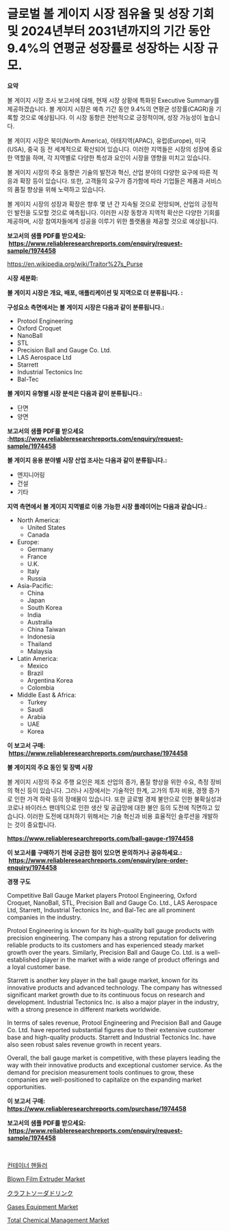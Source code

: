 <p><h1>글로벌 볼 게이지 시장 점유율 및 성장 기회 및 2024년부터 2031년까지의 기간 동안 9.4%의 연평균 성장률로 성장하는 시장 규모.</h1></p><p><strong>요약</strong></p>
<p><p>볼 게이지 시장 조사 보고서에 대해, 현재 시장 상황에 특화된 Executive Summary를 제공하겠습니다. 볼 게이지 시장은 예측 기간 동안 9.4%의 연평균 성장률(CAGR)을 기록할 것으로 예상됩니다. 이 시장 동향은 전반적으로 긍정적이며, 성장 가능성이 높습니다.</p><p>볼 게이지 시장은 북미(North America), 아태지역(APAC), 유럽(Europe), 미국(USA), 중국 등 전 세계적으로 확산되어 있습니다. 이러한 지역들은 시장의 성장에 중요한 역할을 하며, 각 지역별로 다양한 특성과 요인이 시장을 영향을 미치고 있습니다.</p><p>볼 게이지 시장의 주요 동향은 기술의 발전과 혁신, 산업 분야의 다양한 요구에 따른 적응과 확장 등이 있습니다. 또한, 고객들의 요구가 증가함에 따라 기업들은 제품과 서비스의 품질 향상을 위해 노력하고 있습니다.</p><p>볼 게이지 시장의 성장과 확장은 향후 몇 년 간 지속될 것으로 전망되며, 산업의 긍정적인 발전을 도모할 것으로 예측됩니다. 이러한 시장 동향과 지역적 확산은 다양한 기회를 제공하며, 시장 참여자들에게 성공을 이루기 위한 플랫폼을 제공할 것으로 예상됩니다.</p></p>
<p><strong>보고서의 샘플 PDF를 받으세요: &nbsp;<a href="https://www.reliableresearchreports.com/enquiry/request-sample/1974458">https://www.reliableresearchreports.com/enquiry/request-sample/1974458</a></strong></p>
<p><a href="https://en.wikipedia.org/wiki/Traitor%27s_Purse">https://en.wikipedia.org/wiki/Traitor%27s_Purse</a></p>
<p><strong>시장 세분화:</strong></p>
<p><strong> 볼 게이지 시장은 개요, 배포, 애플리케이션 및 지역으로 더 분류됩니다. :</strong></p>
<p><strong>구성요소 측면에서는 볼 게이지 시장은 다음과 같이 분류됩니다.:</strong></p>
<p><ul><li>Protool Engineering</li><li>Oxford Croquet</li><li>NanoBall</li><li>STL</li><li>Precision Ball and Gauge Co. Ltd.</li><li>LAS Aerospace Ltd</li><li>Starrett</li><li>Industrial Tectonics Inc</li><li>Bal-Tec</li></ul></p>
<p><strong> 볼 게이지 유형별 시장 분석은 다음과 같이 분류됩니다.:</strong></p>
<p><ul><li>단면</li><li>양면</li></ul></p>
<p><strong>보고서의 샘플 PDF를 받으세요 :<a href="https://www.reliableresearchreports.com/enquiry/request-sample/1974458">https://www.reliableresearchreports.com/enquiry/request-sample/1974458</a></strong></p>
<p><strong> 볼 게이지 응용 분야별 시장 산업 조사는 다음과 같이 분류됩니다.:</strong></p>
<p><ul><li>엔지니어링</li><li>건설</li><li>기타</li></ul></p>
<p><strong>지역 측면에서 볼 게이지 지역별로 이용 가능한 시장 플레이어는 다음과 같습니다.:</strong></p>
<p><ul>
    <li>
        North America:
        <ul>
            <li>United States</li>
            <li>Canada</li>
        </ul>
    </li>
    <li>
        Europe:
        <ul>
            <li>Germany</li>
            <li>France</li>
            <li>U.K.</li>
            <li>Italy</li>
            <li>Russia</li>
        </ul>
    </li>
    <li>
        Asia-Pacific:
        <ul>
            <li>China</li>
            <li>Japan</li>
            <li>South Korea</li>
            <li>India</li>
            <li>Australia</li>
            <li>China Taiwan</li>
            <li>Indonesia</li>
            <li>Thailand</li>
            <li>Malaysia</li>
        </ul>
    </li>
    <li>
        Latin America:
        <ul>
            <li>Mexico</li>
            <li>Brazil</li>
            <li>Argentina Korea</li>
            <li>Colombia</li>
        </ul>
    </li>
    <li>
        Middle East & Africa:
        <ul>
            <li>Turkey</li>
            <li>Saudi</li>
            <li>Arabia</li>
            <li>UAE</li>
            <li>Korea</li>
        </ul>
    </li>
    </ul></p>
<p><strong>이 보고서 구매: &nbsp;<a href="https://www.reliableresearchreports.com/purchase/1974458">https://www.reliableresearchreports.com/purchase/1974458</a></strong></p>
<p><strong>볼 게이지의 주요 동인 및 장벽 시장</strong></p>
<p><p>볼 게이지 시장의 주요 주행 요인은 제조 산업의 증가, 품질 향상을 위한 수요, 측정 장비의 혁신 등이 있습니다. 그러나 시장에서는 기술적인 한계, 고가의 투자 비용, 경쟁 증가로 인한 가격 하락 등의 장애물이 있습니다. 또한 글로벌 경제 불안으로 인한 불확실성과 코로나 바이러스 팬데믹으로 인한 생산 및 공급망에 대한 불안 등의 도전에 직면하고 있습니다. 이러한 도전에 대처하기 위해서는 기술 혁신과 비용 효율적인 솔루션을 개발하는 것이 중요합니다.</p></p>
<p><strong><a href="https://www.reliableresearchreports.com/ball-gauge-r1974458">https://www.reliableresearchreports.com/ball-gauge-r1974458</a></strong></p>
<p><strong>이 보고서를 구매하기 전에 궁금한 점이 있으면 문의하거나 공유하세요.: &nbsp;<a href="https://www.reliableresearchreports.com/enquiry/pre-order-enquiry/1974458">https://www.reliableresearchreports.com/enquiry/pre-order-enquiry/1974458</a></strong></p>
<p><strong>경쟁 구도</strong></p>
<p><p>Competitive Ball Gauge Market players Protool Engineering, Oxford Croquet, NanoBall, STL, Precision Ball and Gauge Co. Ltd., LAS Aerospace Ltd, Starrett, Industrial Tectonics Inc, and Bal-Tec are all prominent companies in the industry. </p><p>Protool Engineering is known for its high-quality ball gauge products with precision engineering. The company has a strong reputation for delivering reliable products to its customers and has experienced steady market growth over the years. Similarly, Precision Ball and Gauge Co. Ltd. is a well-established player in the market with a wide range of product offerings and a loyal customer base.</p><p>Starrett is another key player in the ball gauge market, known for its innovative products and advanced technology. The company has witnessed significant market growth due to its continuous focus on research and development. Industrial Tectonics Inc. is also a major player in the industry, with a strong presence in different markets worldwide.</p><p>In terms of sales revenue, Protool Engineering and Precision Ball and Gauge Co. Ltd. have reported substantial figures due to their extensive customer base and high-quality products. Starrett and Industrial Tectonics Inc. have also seen robust sales revenue growth in recent years.</p><p>Overall, the ball gauge market is competitive, with these players leading the way with their innovative products and exceptional customer service. As the demand for precision measurement tools continues to grow, these companies are well-positioned to capitalize on the expanding market opportunities.</p></p>
<p><strong>이 보고서 구매: &nbsp; <a href="https://www.reliableresearchreports.com/purchase/1974458">https://www.reliableresearchreports.com/purchase/1974458</a></strong></p>
<p><strong>보고서의 샘플 PDF를 받으세요: &nbsp;<a href="https://www.reliableresearchreports.com/enquiry/request-sample/1974458">https://www.reliableresearchreports.com/enquiry/request-sample/1974458</a></strong><strong></strong></p>
<p>&nbsp;</p>
<p><p><a href="https://github.com/hxzi07639916/Market-Research-Report-List-2/blob/main/4001881172889.md">컨테이너 핸들러</a></p><p><a href="https://issuu.com/reportprime-2/docs/blown-film-extruder-market-size-2030.pptx">Blown Film Extruder Market</a></p><p><a href="https://github.com/oqoeusbvpadwjs08/Market-Research-Report-List-2/blob/main/2766640160774.md">クラフトソーダドリンク</a></p><p><a href="https://github.com/sifatuddin25/Market-Research-Report-List-1/blob/main/gases-equipment-market.md">Gases Equipment Market</a></p><p><a href="https://www.linkedin.com/pulse/g-1500-cagr-from-2024-2031-brainorm-q6klf?trackingId=SFq%2FDr6kVt0LKoGtnG5YVg%3D%3D">Total Chemical Management Market</a></p></p>